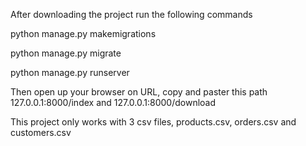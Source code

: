 After downloading the project run the following commands

python manage.py makemigrations

python manage.py migrate

python manage.py runserver

Then open up your browser on URL, copy and paster this path 127.0.0.1:8000/index and 127.0.0.1:8000/download

This project only works with 3 csv files, products.csv, orders.csv and customers.csv
